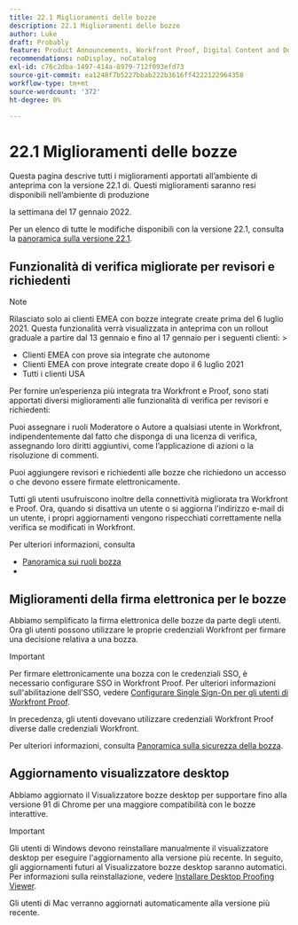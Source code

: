 ```yaml
---
title: 22.1 Miglioramenti delle bozze
description: 22.1 Miglioramenti delle bozze
author: Luke
draft: Probably
feature: Product Announcements, Workfront Proof, Digital Content and Documents
recommendations: noDisplay, noCatalog
exl-id: c76c2dba-1497-414a-8979-712f093efd73
source-git-commit: ea1248f7b5227bbab222b3616ff4222122964358
workflow-type: tm+mt
source-wordcount: '372'
ht-degree: 0%

---
```


# 22.1 Miglioramenti delle bozze

Questa pagina descrive tutti i miglioramenti apportati all’ambiente di anteprima con la versione 22.1 di. Questi miglioramenti saranno resi disponibili nell’ambiente di produzione

<!--
<MadCap:conditionalText data-mc-conditions="QuicksilverOrClassic.Draft mode">
in January 2022
</MadCap:conditionalText>
-->

la settimana del 17 gennaio 2022.

Per un elenco di tutte le modifiche disponibili con la versione 22.1, consulta la [panoramica sulla versione 22.1](../../../product-announcements/product-releases/22.1-release-activity/22-1-release-overview.md).

## Funzionalità di verifica migliorate per revisori e richiedenti

>[!NOTE]
>
>Rilasciato solo ai clienti EMEA con bozze integrate create prima del 6 luglio 2021. Questa funzionalità verrà visualizzata in anteprima con un rollout graduale a partire dal 13 gennaio e fino al 17 gennaio per i seguenti clienti: >
>* Clienti EMEA con prove sia integrate che autonome
>* Clienti EMEA con prove integrate create dopo il 6 luglio 2021
>* Tutti i clienti USA
>

Per fornire un’esperienza più integrata tra Workfront e Proof, sono stati apportati diversi miglioramenti alle funzionalità di verifica per revisori e richiedenti:

Puoi assegnare i ruoli Moderatore o Autore a qualsiasi utente in Workfront, indipendentemente dal fatto che disponga di una licenza di verifica, assegnando loro diritti aggiuntivi, come l’applicazione di azioni o la risoluzione di commenti.

Puoi aggiungere revisori e richiedenti alle bozze che richiedono un accesso o che devono essere firmate elettronicamente.

Tutti gli utenti usufruiscono inoltre della connettività migliorata tra Workfront e Proof. Ora, quando si disattiva un utente o si aggiorna l’indirizzo e-mail di un utente, i propri aggiornamenti vengono rispecchiati correttamente nella verifica se modificati in Workfront.

Per ulteriori informazioni, consulta

* [Panoramica sui ruoli bozza](../../../review-and-approve-work/proofing/proofing-overview/proof-roles.md)
*  

## Miglioramenti della firma elettronica per le bozze

Abbiamo semplificato la firma elettronica delle bozze da parte degli utenti. Ora gli utenti possono utilizzare le proprie credenziali Workfront per firmare una decisione relativa a una bozza.

>[!IMPORTANT]
>
>Per firmare elettronicamente una bozza con le credenziali SSO, è necessario configurare SSO in Workfront Proof. Per ulteriori informazioni sull&#39;abilitazione dell&#39;SSO, vedere [Configurare Single Sign-On per gli utenti di Workfront Proof](../../../workfront-proof/wp-acct-admin/account-settings/configure-sso-for-wp-users.md).

In precedenza, gli utenti dovevano utilizzare credenziali Workfront Proof diverse dalle credenziali Workfront.

Per ulteriori informazioni, consulta [Panoramica sulla sicurezza della bozza](../../../review-and-approve-work/proofing/proofing-overview/proof-security-overview.md).

## Aggiornamento visualizzatore desktop

Abbiamo aggiornato il Visualizzatore bozze desktop per supportare fino alla versione 91 di Chrome per una maggiore compatibilità con le bozze interattive.

>[!IMPORTANT]
>
>Gli utenti di Windows devono reinstallare manualmente il visualizzatore desktop per eseguire l&#39;aggiornamento alla versione più recente. In seguito, gli aggiornamenti futuri al Visualizzatore bozze desktop saranno automatici. Per informazioni sulla reinstallazione, vedere [Installare Desktop Proofing Viewer](../../../review-and-approve-work/proofing/use-the-desktop-proofing-viewer/installing-desktop-proofing-viewer.md).

Gli utenti di Mac verranno aggiornati automaticamente alla versione più recente.
